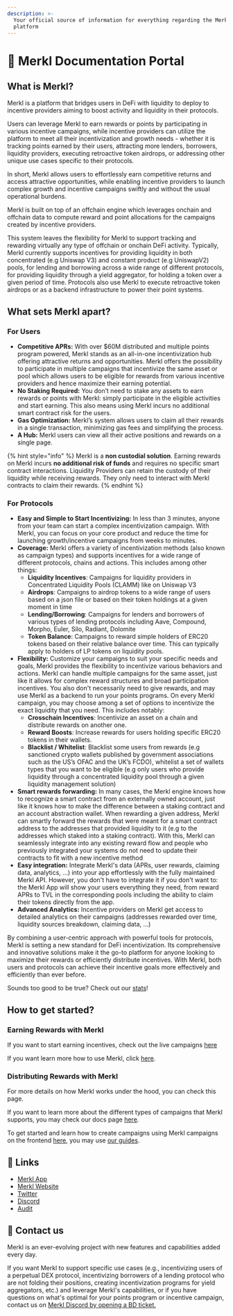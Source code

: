 ```yaml
---
description: >-
  Your official source of information for everything regarding the Merkl
  platform
---
```


# 🥨 Merkl Documentation Portal

## What is Merkl?

Merkl is a platform that bridges users in DeFi with liquidity to deploy to incentive providers aiming to boost activity and liquidity in their protocols.

Users can leverage Merkl to earn rewards or points by participating in various incentive campaigns, while incentive providers can utilize the platform to meet all their incentivization and growth needs - whether it is tracking points earned by their users, attracting more lenders, borrowers, liquidity providers, executing retroactive token airdrops, or addressing other unique use cases specific to their protocols.

In short, Merkl allows users to effortlessly earn competitive returns and access attractive opportunities, while enabling incentive providers to launch complex growth and incentive campaigns swiftly and without the usual operational burdens.

Merkl is built on top of an offchain engine which leverages onchain and offchain data to compute reward and point allocations for the campaigns created by incentive providers.

This system leaves the flexibility for Merkl to support tracking and rewarding virtually any type of offchain or onchain DeFi activity. Typically, Merkl currently supports incentives for providing liquidity in both concentrated (e.g Uniswap V3) and constant product (e.g UniswapV2) pools, for lending and borrowing across a wide range of different protocols, for providing liquidity through a yield aggregator, for holding a token over a given period of time. Protocols also use Merkl to execute retroactive token airdrops or as a backend infrastructure to power their point systems.

## What sets Merkl apart?

### For Users

- **Competitive APRs:** With over \$60M distributed and multiple points program powered, Merkl stands as an all-in-one incentivization hub offering attractive returns and opportunities. Merkl offers the possibility to participate in multiple campaigns that incentivize the same asset or pool which allows users to be eligible for rewards from various incentive providers and hence maximize their earning potential.
- **No Staking Required:** You don’t need to stake any assets to earn rewards or points with Merkl: simply participate in the eligible activities and start earning. This also means using Merkl incurs no additional smart contract risk for the users.
- **Gas Optimization:** Merkl’s system allows users to claim all their rewards in a single transaction, minimizing gas fees and simplifying the process.
- **A Hub:** Merkl users can view all their active positions and rewards on a single page.

{% hint style="info" %}
Merkl is a **non custodial solution**. Earning rewards on Merkl incurs **no additional risk of funds** and requires no specific smart contract interactions. Liquidity Providers can retain the custody of their liquidity while receiving rewards. They only need to interact with Merkl contracts to claim their rewards.
{% endhint %}

### For Protocols

- **Easy and Simple to Start Incentivizing:** In less than 3 minutes, anyone from your team can start a complex incentivization campaign. With Merkl, you can focus on your core product and reduce the time for launching growth/incentive campaigns from weeks to minutes.
- **Coverage:** Merkl offers a variety of incentivization methods (also known as campaign types) and supports incentives for a wide range of different protocols, chains and actions. This includes among other things:
  - **Liquidity Incentives**: Campaigns for liquidity providers in Concentrated Liquidity Pools (CLAMM) like on Uniswap V3
  - **Airdrops**: Campaigns to airdrop tokens to a wide range of users based on a json file or based on their token holdings at a given moment in time
  - **Lending/Borrowing**: Campaigns for lenders and borrowers of various types of lending protocols including Aave, Compound, Morpho, Euler, Silo, Radiant, Dolomite
  - **Token Balance**: Campaigns to reward simple holders of ERC20 tokens based on their relative balance over time. This can typically apply to holders of LP tokens on liquidity pools.
- **Flexibility:** Customize your campaigns to suit your specific needs and goals, Merkl provides the flexibility to incentivize various behaviors and actions. Merkl can handle multiple campaigns for the same asset, just like it allows for complex reward structures and broad participation incentives. You also don't necessarily need to give rewards, and may use Merkl as a backend to run your points programs. On every Merkl campaign, you may choose among a set of options to incentivize the exact liquidity that you need. This includes notably:
  - **Crosschain Incentives**: Incentivize an asset on a chain and distribute rewards on another one.
  - **Reward Boosts**: Increase rewards for users holding specific ERC20 tokens in their wallets.
  - **Blacklist / Whitelist**: Blacklist some users from rewards (e.g sanctioned crypto wallets published by government associations such as the US’s OFAC and the UK’s FCDO), whitelist a set of wallets types that you want to be eligible (e.g only users who provide liquidity through a concentrated liquidity pool through a given liquidity management solution)
- **Smart rewards forwarding:** In many cases, the Merkl engine knows how to recognize a smart contract from an externally owned account, just like it knows how to make the difference between a staking contract and an account abstraction wallet. When rewarding a given address, Merkl can smartly forward the rewards that were meant for a smart contract address to the addresses that provided liquidity to it (e.g to the addresses which staked into a staking contract). With this, Merkl can seamlessly integrate into any existing reward flow and people who previously integrated your systems do not need to update their contracts to fit with a new incentive method
- **Easy integration:** Integrate Merkl's data (APRs, user rewards, claiming data, analytics, ...) into your app effortlessly with the fully maintained Merkl API. However, you don't have to integrate it if you don't want to: the Merkl App will show your users everything they need, from reward APRs to TVL in the corresponding pools including the ability to claim their tokens directly from the app.
- **Advanced Analytics:** Incentive providers on Merkl get access to detailed analytics on their campaigns (addresses rewarded over time, liquidity sources breakdown, claiming data, ...)

By combining a user-centric approach with powerful tools for protocols, Merkl is setting a new standard for DeFi incentivization. Its comprehensive and innovative solutions make it the go-to platform for anyone looking to maximize their rewards or efficiently distribute incentives. With Merkl, both users and protocols can achieve their incentive goals more effectively and efficiently than ever before.

Sounds too good to be true? Check out our [stats](https://app.merkl.xyz/stats)!

## How to get started?

### Earning Rewards with Merkl

If you want to start earning incentives, check out the live campaigns [here](https://app.merkl.xyz/)

If you want learn more how to use Merkl, click [here](./earning-with-merkl/README.md).

### Distributing Rewards with Merkl

For more details on how Merkl works under the hood, you can check this page.

If you want to learn more about the different types of campaigns that Merkl supports, you may check our docs page [here](./mechanisms/types-of-campaign.md).

To get started and learn how to create campaigns using Merkl campaigns on the frontend [here](https://app.merkl.xyz/create), you may use [our guides](./distribute-with-merkl/README.md).

## 🔗 Links

- [Merkl App](https://app.merkl.xyz/)
- [Merkl Website](https://merkl.xyz/)
- [Twitter](https://x.com/merkl_xyz)
- [Discord](https://discord.com/invite/Gs8MUrUVP3)
- [Audit](https://code4rena.com/reports/2023-06-angle)

## 📩 Contact us

Merkl is an ever-evolving project with new features and capabilities added every day.

If you want Merkl to support specific use cases (e.g., incentivizing users of a perpetual DEX protocol, incentivizing borrowers of a lending protocol who are not folding their positions, creating incentivization programs for yield aggregators, etc.) and leverage Merkl's capabilities, or if you have questions on what's optimal for your points program or incentive campaign, contact us on [Merkl Discord by opening a BD ticket.](https://www.google.com/url?q=https://discord.gg/jnYfrGxDbe&sa=D&source=docs&ust=1714726869927696&usg=AOvVaw1loOKjqz9IGEdpNjWsvrmD)
